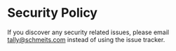 # Security Policy

If you discover any security related issues, please email tally@schmeits.com instead of using the issue tracker.
